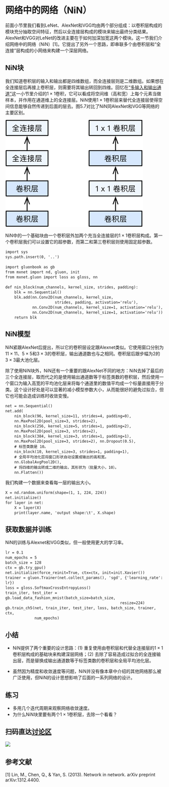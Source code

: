 # 网络中的网络（NiN）

前面小节里我们看到LeNet、AlexNet和VGG均由两个部分组成：以卷积层构成的模块充分抽取空间特征，然后以全连接层构成的模块来输出最终分类结果。AlexNet和VGG对LeNet的改进主要在于如何加深加宽这两个模块。这一节我们介绍网络中的网络（NiN）[1]。它提出了另外一个思路，即串联多个由卷积层和“全连接”层构成的小网络来构建一个深层网络。

## NiN块

我们知道卷积层的输入和输出都是四维数组，而全连接层则是二维数组。如果想在全连接层后再接上卷积层，则需要将其输出转回到四维。回忆在[“多输入和输出通道”](channels.md)这一小节里介绍的$1\times 1$卷积，它可以看成将空间维（高和宽）上每个元素当做样本，并作用在通道维上的全连接层。NiN使用$1\times 1$卷积层来替代全连接层使得空间信息能够自然传递到后面的层去。图5.7对比了NiN同AlexNet和VGG等网络的主要区别。

![对比NiN（右）和其他（左）。](../img/nin.svg)

NiN中的一个基础块由一个卷积层外加两个充当全连接层的$1\times 1$卷积层构成。第一个卷积层我们可以设置它的超参数，而第二和第三卷积层则使用固定超参数。

```{.python .input  n=2}
import sys
sys.path.insert(0, '..')

import gluonbook as gb
from mxnet import nd, gluon, init
from mxnet.gluon import loss as gloss, nn

def nin_block(num_channels, kernel_size, strides, padding):
    blk = nn.Sequential()
    blk.add(nn.Conv2D(num_channels, kernel_size,
                      strides, padding, activation='relu'),
            nn.Conv2D(num_channels, kernel_size=1, activation='relu'),
            nn.Conv2D(num_channels, kernel_size=1, activation='relu'))
    return blk
```

## NiN模型

NiN紧跟AlexNet后提出，所以它的卷积层设定跟Alexnet类似。它使用窗口分别为$11\times 11$、$5\times 5$和$3\times 3$的卷积层，输出通道数也与之相同。卷积层后跟步幅为2的$3\times 3$最大池化层。

除了使用NiN块外，NiN还有一个重要的跟AlexNet不同的地方：NiN去掉了最后的三个全连接层，取而代之的是使用输出通道数等于标签类数的卷积层，然后使用一个窗口为输入高宽的平均池化层来将每个通道里的数值平均成一个标量直接用于分类。这个设计好处是可以显著的减小模型参数大小，从而能很好的避免过拟合，但它也可能会造成训练时收敛变慢。

```{.python .input  n=9}
net = nn.Sequential()
net.add(
    nin_block(96, kernel_size=11, strides=4, padding=0),
    nn.MaxPool2D(pool_size=3, strides=2),
    nin_block(256, kernel_size=5, strides=1, padding=2),
    nn.MaxPool2D(pool_size=3, strides=2),
    nin_block(384, kernel_size=3, strides=1, padding=1),
    nn.MaxPool2D(pool_size=3, strides=2), nn.Dropout(0.5),
    # 标签类数是 10。
    nin_block(10, kernel_size=3, strides=1, padding=1),
    # 全局平均池化层将窗口形状自动设置成输出的高和宽。
    nn.GlobalAvgPool2D(),
    # 将四维的输出转成二维的输出，其形状为（批量大小，10）。
    nn.Flatten())
```

我们构建一个数据来查看每一层的输出大小。

```{.python .input}
X = nd.random.uniform(shape=(1, 1, 224, 224))
net.initialize()
for layer in net:
    X = layer(X)
    print(layer.name, 'output shape:\t', X.shape)
```

## 获取数据并训练

NiN的训练与Alexnet和VGG类似，但一般使用更大的学习率。

```{.python .input}
lr = 0.1
num_epochs = 5
batch_size = 128
ctx = gb.try_gpu()
net.initialize(force_reinit=True, ctx=ctx, init=init.Xavier())
trainer = gluon.Trainer(net.collect_params(), 'sgd', {'learning_rate': lr})
loss = gloss.SoftmaxCrossEntropyLoss()
train_iter, test_iter = gb.load_data_fashion_mnist(batch_size=batch_size,
                                                   resize=224)
gb.train_ch5(net, train_iter, test_iter, loss, batch_size, trainer, ctx,
             num_epochs)
```

## 小结

* NiN提供了两个重要的设计思路：(1) 重复使用由卷积层和代替全连接层的$1\times 1$卷积层构成的基础块来构建深层网络；(2) 去除了容易造成过拟合的全连接输出层，而是替换成输出通道数等于标签类数的卷积层和全局平均池化层。

* 虽然因为精度和收敛速度等问题，NiN并没有像本章中介绍的其他网络那么被广泛使用，但NiN的设计思想影响了后面的一系列网络的设计。

## 练习

- 多用几个迭代周期来观察网络收敛速度。
- 为什么NiN块里要有两个$1\times 1$卷积层，去除一个看看？

## 扫码直达[讨论区](https://discuss.gluon.ai/t/topic/1661)

![](../img/qr_nin-gluon.svg)

## 参考文献

[1] Lin, M., Chen, Q., & Yan, S. (2013). Network in network. arXiv preprint arXiv:1312.4400.

